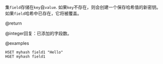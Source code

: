 集`field`存储在`key`自`value`.
如果`key`不存在，则会创建一个保存哈希值的新密钥。
如果`field`哈希中已存在，它将被覆盖。

@return

@integer回复：已添加的字段数。

@examples

```cli
HSET myhash field1 "Hello"
HGET myhash field1
```
